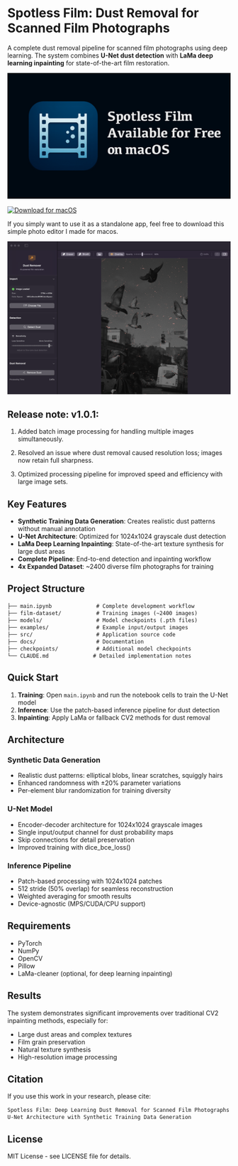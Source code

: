 # Spotless Film: Dust Removal for Scanned Film Photographs

A complete dust removal pipeline for scanned film photographs using deep learning. The system combines **U-Net dust detection** with **LaMa deep learning inpainting** for state-of-the-art film restoration.

![App Preview](docs/app-img.jpg)

[![Download for macOS](https://img.shields.io/badge/Download-macOS-blue?logo=apple&style=for-the-badge)](https://github.com/yahyarahhawi/Dust_Removal_UNET/releases/download/v1.0.0/Spotless-Film.dmg)


If you simply want to use it as a standalone app, feel free to download this simple photo editor I made for macos. 

![App Preview](docs/app-preview.png)

## Release note: v1.0.1:

1. Added batch image processing for handling multiple images simultaneously.

2. Resolved an issue where dust removal caused resolution loss; images now retain full sharpness.

3. Optimized processing pipeline for improved speed and efficiency with large image sets.


## Key Features

- **Synthetic Training Data Generation**: Creates realistic dust patterns without manual annotation
- **U-Net Architecture**: Optimized for 1024x1024 grayscale dust detection  
- **LaMa Deep Learning Inpainting**: State-of-the-art texture synthesis for large dust areas
- **Complete Pipeline**: End-to-end detection and inpainting workflow
- **4x Expanded Dataset**: ~2400 diverse film photographs for training

## Project Structure

```
├── main.ipynb              # Complete development workflow
├── film-dataset/           # Training images (~2400 images)
├── models/                 # Model checkpoints (.pth files)
├── examples/               # Example input/output images
├── src/                    # Application source code
├── docs/                   # Documentation
├── checkpoints/            # Additional model checkpoints
└── CLAUDE.md              # Detailed implementation notes
```

## Quick Start

1. **Training**: Open `main.ipynb` and run the notebook cells to train the U-Net model
2. **Inference**: Use the patch-based inference pipeline for dust detection
3. **Inpainting**: Apply LaMa or fallback CV2 methods for dust removal

## Architecture

### Synthetic Data Generation
- Realistic dust patterns: elliptical blobs, linear scratches, squiggly hairs
- Enhanced randomness with ±20% parameter variations
- Per-element blur randomization for training diversity

### U-Net Model
- Encoder-decoder architecture for 1024x1024 grayscale images
- Single input/output channel for dust probability maps
- Skip connections for detail preservation
- Improved training with dice_bce_loss()

### Inference Pipeline
- Patch-based processing with 1024x1024 patches
- 512 stride (50% overlap) for seamless reconstruction
- Weighted averaging for smooth results
- Device-agnostic (MPS/CUDA/CPU support)

## Requirements

- PyTorch
- NumPy
- OpenCV
- Pillow
- LaMa-cleaner (optional, for deep learning inpainting)

## Results

The system demonstrates significant improvements over traditional CV2 inpainting methods, especially for:
- Large dust areas and complex textures
- Film grain preservation
- Natural texture synthesis
- High-resolution image processing

## Citation

If you use this work in your research, please cite:

```
Spotless Film: Deep Learning Dust Removal for Scanned Film Photographs
U-Net Architecture with Synthetic Training Data Generation
```

## License

MIT License - see LICENSE file for details.